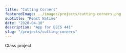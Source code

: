 ```yaml
---
title: "Cutting Corners"
featuredImage: ../images/projects/cutting-corners.png
subtitle: "React Native"
date: "2020-04-10"
description: "App for EECS 441"
slug: "/projects/cutting-corners"
---
```


Class project